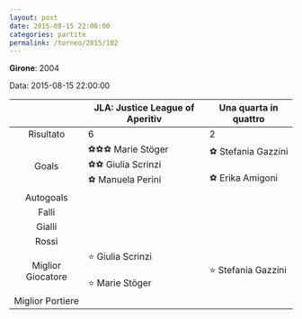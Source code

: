 ```yaml
---
layout: post
date: 2015-08-15 22:00:00
categories: partite
permalink: /torneo/2015/102
---
```

**Girone**: 2004

Data: 2015-08-15 22:00:00

| | JLA: Justice League of Aperitiv | Una quarta in quattro |
|:-----:|-----|-----|
Risultato|6|2
Goals|⚽⚽⚽ Marie Stöger<br/>⚽⚽ Giulia Scrinzi<br/>⚽ Manuela Perini|⚽ Stefania Gazzini<br/><br/>⚽ Erika Amigoni<br/>
Autogoals||
Falli||
Gialli||
Rossi||
Miglior Giocatore|⭐ Giulia Scrinzi<br/><br/>⭐ Marie Stöger<br/>|⭐ Stefania Gazzini<br/>
Miglior Portiere||
